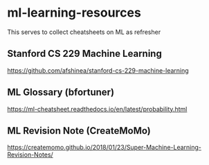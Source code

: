 # ml-learning-resources
This serves to collect cheatsheets on ML as refresher

## Stanford CS 229 Machine Learning
https://github.com/afshinea/stanford-cs-229-machine-learning

## ML Glossary (bfortuner)
https://ml-cheatsheet.readthedocs.io/en/latest/probability.html

## ML Revision Note (CreateMoMo)
https://createmomo.github.io/2018/01/23/Super-Machine-Learning-Revision-Notes/
